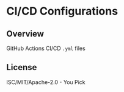 # CI/CD Configurations 

## Overview

GitHub Actions CI/CD `.yml` files

## License 

ISC/MIT/Apache-2.0 - You Pick
